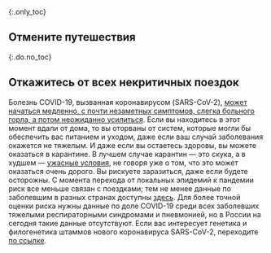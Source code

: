{:.only_toc}
## Отмените путешествия

{:.do.no_toc}
## Откажитесь от всех некритичных поездок

Болезнь COVID-19, вызванная коронавирусом (SARS-CoV-2), [может начаться медленно, с почти незаметных симптомов, слегка больного горла, а потом неожиданно усилиться](https://www.nejm.org/doi/full/10.1056/NEJMoa2001191). Если вы находитесь в этот момент вдали от дома, то вы оторваны от систем, которые могли бы обеспечить вас питанием и уходом, даже если ваш случай заболевания окажется не тяжелым. И даже если вы остаетесь здоровы, вы можете оказаться в карантине. В лучшем случае карантин — это скука, а в худшем — [ужасные условия](https://twitter.com/alankilbourne2/status/1236541651692204033), не говоря уже о том, что это может оказаться очень дорого. 
Вы рискуете заразиться, даже если будете осторожны. С момента перехода от локальных эпидемий к пандемии риск все меньше связан с поездками; тем не менее данные по заболевшим в разных странах доступны [здесь](https://gisanddata.maps.arcgis.com/apps/opsdashboard/index.html#/bda7594740fd40299423467b48e9ecf6). Для более точной оценки риска нужны данные по доле COVID-19 среди всех заболевших тяжелыми респираторными синдромами и пневмонией, но в России на сегодня такие данные отсутствуют. 
Если вас интересует генетика и филогенетика штаммов нового коронавируса SARS-CoV-2, переходите [по ссылке](https://nextstrain.org/ncov?label=clade:B4&m=div).
